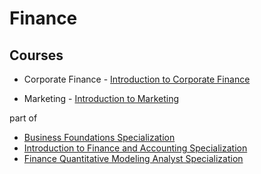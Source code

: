 # Finance

## Courses

- Corporate Finance - [Introduction to Corporate Finance](https://www.coursera.org/learn/wharton-finance)

- Marketing - [Introduction to Marketing](https://www.coursera.org/learn/wharton-marketing/)

part of

- [Business Foundations Specialization](https://www.coursera.org/specializations/wharton-business-foundations)
- [Introduction to Finance and Accounting Specialization](https://www.coursera.org/specializations/finance-accounting)
- [Finance Quantitative Modeling Analyst Specialization](https://www.coursera.org/specializations/finance-quantitative-modeling-analysts)

